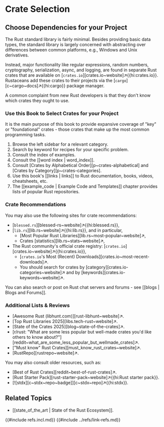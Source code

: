 # Crate Selection

## Choose Dependencies for your Project

The Rust standard library is fairly minimal. Besides providing basic data types, the standard library is largely concerned with abstracting over differences between common platforms, e.g., Windows and Unix derivatives.

Instead, major functionality like regular expressions, random numbers, cryptography, serialization, async, and logging, are found in separate Rust crates that are available on [`crates.io`][crates.io~website]↗{{hi:crates.io}}. Rustaceans add these crates to their projects via the [`cargo`][c~cargo~docs]↗{{hi:cargo}} package manager.

A common complaint from new Rust developers is that they don't know which crates they ought to use.

### Use this Book to Select Crates for your Project

It is the main purpose of this book to provide expansive coverage of "key" or "foundational" crates - those crates that make up the most common programming tasks.

1. Browse the left sidebar for a relevant category.
1. Search by keyword for recipes for your specific problem.
1. Consult the index of examples.
1. Consult the [[word index | word_index]].
1. Consult [Crates by Alphabetical Order][p~crates-alphabetical] and [Crates by Category][p~crates-categories].
1. Use this book's [[links | links]] to Rust documentation, books, videos, cheatsheets, etc.
1. The [[example_code | Example Code and Templates]] chapter provides lists of popular Rust repositories.

### Crate Recommendations

You may also use the following sites for crate recommendations:

- [`blessed.rs`][blessed-rs~website]↗{{hi:blessed.rs}},
- [`lib.rs`][lib.rs~website]↗{{hi:lib.rs}}, and in particular,
  - [Most Popular Rust Libraries][lib.rs~most-popular~website]↗,
  - Crates [statistics][lib.rs~stats~website]↗,
- The Rust community's official crate registry: [`crates.io`][crates.io~website]↗{{hi:crates.io}},
  - [`crates.io`'s Most (Recent) Downloads][crates.io~most-recent-downloads]↗.
  - You should search for crates by [category][crates.io-categories~website]↗ and by [keywords][crates.io-keywords~website]↗.

You can also search or post on Rust chat servers and forums - see [[blogs | Blogs and Forums]].

### Additional Lists & Reviews

- [Awesome Rust (libhunt.com)][rust-libhunt~website]↗.
- [Top Rust Libraries 2025][libs.tech-rust~website]↗.
- [State of the Crates 2025][blog~state-of-the-crates]↗.
- [r/rust: "What are some less popular but well-made crates you'd like others to know about?"][reddit~what_are_some_less_popular_but_wellmade_crates]↗.
- ["Must know" Rust Crates][must_know_rust_crates~website]↗.
- [RustRepo][rustrepo~website]↗.

You may also consult older resources, such as:

- [Best of Rust Crates][reddit~best-of-rust-crates]↗.
- [Rust Starter Pack][rust-starter-pack~website]↗{{hi:Rust starter pack}}.
- [![stdx][c~stdx~repo~badge]][c~stdx~repo]↗{{hi:stdx}}.

## Related Topics

- [[state_of_the_art | State of the Rust Ecosystem]].

{{#include refs.incl.md}}
{{#include ../refs/link-refs.md}}

<div class="hidden">
</div>
